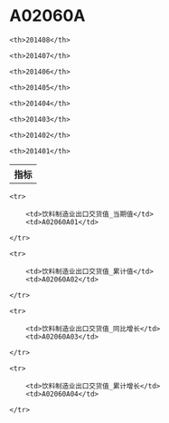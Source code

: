 A02060A
======


<table>

<tr>
    <th>指标</th>
    
    <th>201408</th>
    
    <th>201407</th>
    
    <th>201406</th>
    
    <th>201405</th>
    
    <th>201404</th>
    
    <th>201403</th>
    
    <th>201402</th>
    
    <th>201401</th>
    
</tr>



</table>

<table>
    
    <tr>

        <td>饮料制造业出口交货值_当期值</td>
        <td>A02060A01</td>

    </tr>
    
    <tr>

        <td>饮料制造业出口交货值_累计值</td>
        <td>A02060A02</td>

    </tr>
    
    <tr>

        <td>饮料制造业出口交货值_同比增长</td>
        <td>A02060A03</td>

    </tr>
    
    <tr>

        <td>饮料制造业出口交货值_累计增长</td>
        <td>A02060A04</td>

    </tr>
    
</table>